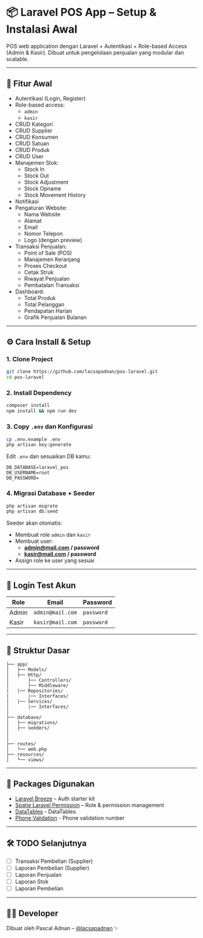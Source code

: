 # 📦 Laravel POS App – Setup & Instalasi Awal

POS web application dengan Laravel + Autentikasi + Role-based Access (Admin & Kasir). Dibuat untuk pengelolaan penjualan yang modular dan scalable.

---

## 🚀 Fitur Awal

-   Autentikasi (Login, Register)
-   Role-based access:
    -   `admin`
    -   `kasir`
-   CRUD Kategori
-   CRUD Supplier
-   CRUD Konsumen
-   CRUD Satuan
-   CRUD Produk
-   CRUD User
-   Manajemen Stok:
    -   Stock In
    -   Stock Out
    -   Stock Adjustment
    -   Stock Opname
    -   Stock Movement History
-   Notifikasi
-   Pengaturan Website:
    -   Nama Website
    -   Alamat
    -   Email
    -   Nomor Telepon
    -   Logo (dengan preview)
-   Transaksi Penjualan:
    -   Point of Sale (POS)
    -   Manajemen Keranjang
    -   Proses Checkout
    -   Cetak Struk
    -   Riwayat Penjualan
    -   Pembatalan Transaksi
-   Dashboard:
    -   Total Produk
    -   Total Pelanggan
    -   Pendapatan Harian
    -   Grafik Penjualan Bulanan

---

## ⚙️ Cara Install & Setup

### 1. Clone Project

```bash
git clone https://github.com/lacsapadnan/pos-laravel.git
cd pos-laravel
```

### 2. Install Dependency

```bash
composer install
npm install && npm run dev
```

### 3. Copy `.env` dan Konfigurasi

```bash
cp .env.example .env
php artisan key:generate
```

Edit `.env` dan sesuaikan DB kamu:

```
DB_DATABASE=laravel_pos
DB_USERNAME=root
DB_PASSWORD=
```

### 4. Migrasi Database + Seeder

```bash
php artisan migrate
php artisan db:seed
```

Seeder akan otomatis:

-   Membuat role `admin` dan `kasir`
-   Membuat user:
    -   **admin@mail.com / password**
    -   **kasir@mail.com / password**
-   Assign role ke user yang sesuai

---

## 🔐 Login Test Akun

| Role  | Email            | Password   |
| ----- | ---------------- | ---------- |
| Admin | `admin@mail.com` | `password` |
| Kasir | `kasir@mail.com` | `password` |

---

## 📁 Struktur Dasar

```
├── app/
│   ├── Models/
│   ├── Http/
│       ├── Controllers/
│       ├── Middleware/
|   |── Repositories/
|       |── Interfaces/
|   |── Services/
|       |── Interfaces/
│
├── database/
│   ├── migrations/
│   ├── seeders/
│
│
├── routes/
│   └── web.php
├── resources/
│   └── views/
```

---

## 📌 Packages Digunakan

-   [Laravel Breeze](https://laravel.com/docs/starter-kits#laravel-breeze) – Auth starter kit
-   [Spatie Laravel Permission](https://github.com/spatie/laravel-permission) – Role & permission management
-   [DataTables](https://datatables.net/) - DataTables
-   [Phone Validation](https://github.com/Propaganistas/Laravel-Phone) - Phone validation number

---

## 🛠️ TODO Selanjutnya

-   [ ] Transaksi Pembelian (Supplier)
-   [ ] Laporan Pembelian (Supplier)
-   [ ] Laporan Penjualan
-   [ ] Laporan Stok
-   [ ] Laporan Pembelian

---

## 🧑‍💻 Developer

Dibuat oleh Pascal Adnan – [@lacsapadnan](https://github.com/lacsapadnan) ✨

